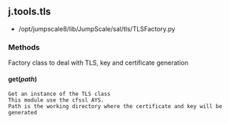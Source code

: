 <!-- toc -->
## j.tools.tls

- /opt/jumpscale8/lib/JumpScale/sal/tls/TLSFactory.py

### Methods

Factory class to deal with TLS, key and certificate generation

#### get(*path*) 

```
Get an instance of the TLS class
This module use the cfssl AYS.
Path is the working directory where the certificate and key will be generated

```

